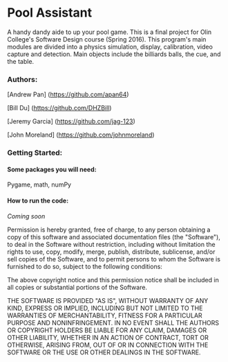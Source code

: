 # Pool Assistant
A handy dandy aide to up your pool game.
This is a final project for Olin College's Software Design course (Spring 2016). 
This program's main modules are divided into a physics simulation, display, calibration, video capture and detection. Main objects include the billiards balls, the cue, and the table. 

### Authors:
[Andrew Pan] (https://github.com/apan64)

[Bill Du] (https://github.com/DHZBill)

[Jeremy Garcia] (https://github.com/jag-123)

[John Moreland] (https://github.com/johnmoreland)

### Getting Started:
#### Some packages you will need:
Pygame, math, numPy 

#### How to run the code:
*Coming soon*


Permission is hereby granted, free of charge, to any person obtaining a copy of this software and associated documentation files (the "Software"), to deal in the Software without restriction, including without limitation the rights to use, copy, modify, merge, publish, distribute, sublicense, and/or sell copies of the Software, and to permit persons to whom the Software is furnished to do so, subject to the following conditions:

The above copyright notice and this permission notice shall be included in all copies or substantial portions of the Software.

THE SOFTWARE IS PROVIDED "AS IS", WITHOUT WARRANTY OF ANY KIND, EXPRESS OR IMPLIED, INCLUDING BUT NOT LIMITED TO THE WARRANTIES OF MERCHANTABILITY, FITNESS FOR A PARTICULAR PURPOSE AND NONINFRINGEMENT. IN NO EVENT SHALL THE AUTHORS OR COPYRIGHT HOLDERS BE LIABLE FOR ANY CLAIM, DAMAGES OR OTHER LIABILITY, WHETHER IN AN ACTION OF CONTRACT, TORT OR OTHERWISE, ARISING FROM, OUT OF OR IN CONNECTION WITH THE SOFTWARE OR THE USE OR OTHER DEALINGS IN THE SOFTWARE.
